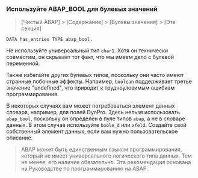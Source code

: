 ### Используйте ABAP_BOOL для булевых значений

> [Чистый ABAP] > [Содержание] > [Булевы значения] > [Эта секция]

```ABAP
DATA has_entries TYPE abap_bool.
```

Не используйте универсальный тип `char1`.
Хотя он технически совместим, он скрывает тот факт, что мы имеем дело с булевой переменной.

Также избегайте других булевых типов, поскольку они часто имеют странные побочные эффекты.
Например, `boolean` поддерживает третье значение "undefined", что приводит к трудноуловимым ошибкам программирования.

В некоторых случаях вам может потребоваться элемент данных  словаря, например, для полей DynPro.
Здесь нельзя использовать `abap_bool`, поскольку он определен в пуле типов `abap`, а не в словаре данных.
В этом случае используйте `boole_d` или `xfeld`.
Создайте свой собственный элемент данных, если вам нужно пользовательское описание.

> ABAP может быть единственным языком программирования, который не имеет универсального логического типа данных.
> Тем не менее, его наличие обязательно. 
> Эта рекомендация основана на Руководстве по программированию на ABAP.
